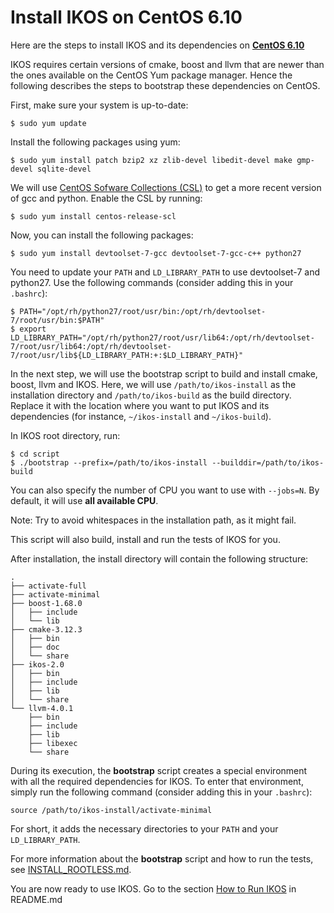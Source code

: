 Install IKOS on CentOS 6.10
===========================

Here are the steps to install IKOS and its dependencies on **[CentOS 6.10](https://www.centos.org/)**

IKOS requires certain versions of cmake, boost and llvm that are newer than the ones available on the CentOS Yum package manager. Hence the following describes the steps to bootstrap these dependencies on CentOS.

First, make sure your system is up-to-date:

```
$ sudo yum update
```

Install the following packages using yum:

```
$ sudo yum install patch bzip2 xz zlib-devel libedit-devel make gmp-devel sqlite-devel
```

We will use [CentOS Sofware Collections (CSL)](https://wiki.centos.org/AdditionalResources/Repositories/SCL) to get a more recent version of gcc and python. Enable the CSL by running:

```
$ sudo yum install centos-release-scl
```

Now, you can install the following packages:

```
$ sudo yum install devtoolset-7-gcc devtoolset-7-gcc-c++ python27
```

You need to update your `PATH` and `LD_LIBRARY_PATH` to use devtoolset-7 and python27. Use the following commands (consider adding this in your `.bashrc`):

```
$ PATH="/opt/rh/python27/root/usr/bin:/opt/rh/devtoolset-7/root/usr/bin:$PATH"
$ export LD_LIBRARY_PATH="/opt/rh/python27/root/usr/lib64:/opt/rh/devtoolset-7/root/usr/lib64:/opt/rh/devtoolset-7/root/usr/lib${LD_LIBRARY_PATH:+:$LD_LIBRARY_PATH}"
```

In the next step, we will use the bootstrap script to build and install cmake, boost, llvm and IKOS.
Here, we will use `/path/to/ikos-install` as the installation directory and `/path/to/ikos-build` as the build directory. Replace it with the location where you want to put IKOS and its dependencies (for instance, `~/ikos-install` and `~/ikos-build`).

In IKOS root directory, run:

```
$ cd script
$ ./bootstrap --prefix=/path/to/ikos-install --builddir=/path/to/ikos-build
```

You can also specify the number of CPU you want to use with `--jobs=N`. By default, it will use **all available CPU**.

Note: Try to avoid whitespaces in the installation path, as it might fail.

This script will also build, install and run the tests of IKOS for you.

After installation, the install directory will contain the following structure:

```
.
├── activate-full
├── activate-minimal
├── boost-1.68.0
│   ├── include
│   └── lib
├── cmake-3.12.3
│   ├── bin
│   ├── doc
│   └── share
├── ikos-2.0
│   ├── bin
│   ├── include
│   ├── lib
│   └── share
└── llvm-4.0.1
    ├── bin
    ├── include
    ├── lib
    ├── libexec
    └── share
```

During its execution, the **bootstrap** script creates a special environment with all the required dependencies for IKOS. To enter that environment, simply run the following command (consider adding this in your `.bashrc`):

```
source /path/to/ikos-install/activate-minimal
```

For short, it adds the necessary directories to your `PATH` and your `LD_LIBRARY_PATH`.

For more information about the **bootstrap** script and how to run the tests, see [INSTALL_ROOTLESS.md](INSTALL_ROOTLESS.md).

You are now ready to use IKOS. Go to the section [How to Run IKOS](../README.md#how-to-run-ikos) in README.md
